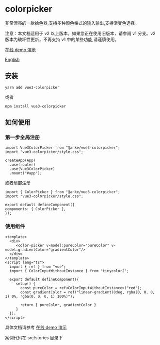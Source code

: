 # colorpicker

非常漂亮的一款拾色器,支持多种颜色格式的输入输出,支持渐变色选择。

注意：本文档适用于 v2 以上版本。如果您正在使用旧版本，请参阅 v1 分支。v2 版本为破坏性更新，不再支持 v1 中的某些功能,请谨慎使用。

[在线 demo 演示](https://aesoper101.github.io/vue3-colorpicker/)

[English](https://github.com/aesoper101/vue3-colorpicker/blob/main/README.md)

## 安装

```
yarn add vue3-colorpicker
```

或者

```
npm install vue3-colorpicker
```

## 如何使用

### 第一步全局注册

```
import Vue3ColorPicker from "@anke/vue3-colorpicker";
import "vue3-colorpicker/style.css";

createApp(App)
  .use(router)
  .use(Vue3ColorPicker)
  .mount("#app");
```

或者局部注册

```vue3
import { ColorPicker } from "@anke/vue3-colorpicker";
import "vue3-colorpicker/style.css";

export default defineComponent({
components: { ColorPicker },
});
```

### 使用组件

```vue3
<template>
  <div>
     <color-picker v-model:pureColor="pureColor" v-model:gradientColor="gradientColor"/>
  </div>
</template>
<script lang="ts">
  import { ref } from "vue";
  import { ColorInputWithoutInstance } from "tinycolor2";

  export default defineComponent({
     setup() {
       const pureColor = ref<ColorInputWithoutInstance>("red");
       const gradientColor = ref("linear-gradient(0deg, rgba(0, 0, 0, 1) 0%, rgba(0, 0, 0, 1) 100%)");

       return { pureColor, gradientColor }
     }
  });
</script>
```

具体文档请参考 [在线 demo 演示](https://aesoper101.github.io/vue3-colorpicker/)

案例代码在 src/stories 目录下
